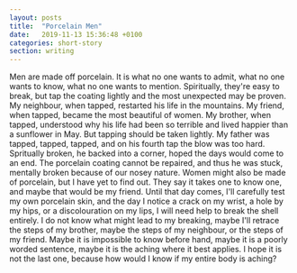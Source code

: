 ```yaml
---
layout: posts
title:  "Porcelain Men"
date:   2019-11-13 15:36:48 +0100
categories: short-story
section: writing
---
```


Men are made off porcelain. It is what no one wants to admit, what no one wants to know, what no one wants to mention. Spiritually, they're easy to break, but tap the coating lightly and the most unexpected may be proven. My neighbour, when tapped, restarted his life in the mountains. My friend, when tapped, became the most beautiful of women. My brother, when tapped, understood why his life had been so terrible and lived happier than a sunflower in May. But tapping should be taken lightly. My father was tapped, tapped, tapped, and on his fourth tap the blow was too hard. Spritually broken, he backed into a corner, hoped the days would come to an end. The porcelain coating cannot be repaired, and thus he was stuck, mentally broken because of our nosey nature. Women might also be made of porcelain, but I have yet to find out. They say it takes one to know one, and maybe that would be my friend. Until that day comes, I'll carefully test my own porcelain skin, and the day I notice a crack on my wrist, a hole by my hips, or a discolouration on my lips, I will need help to break the shell entirely. I do not know what might lead to my breaking, maybe I'll retrace the steps of my brother, maybe the steps of my neighbour, or the steps of my friend. Maybe it is impossible to know before hand, maybe it is a poorly worded sentence, maybe it is the aching where it best applies. I hope it is not the last one, because how would I know if my entire body is aching?